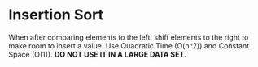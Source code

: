# Insertion Sort

When after comparing elements to the left, shift elements to the right to make room to insert a value. Use Quadratic Time (O(n^2)) and Constant Space (O(1)). **DO NOT USE IT IN A LARGE DATA SET.**
